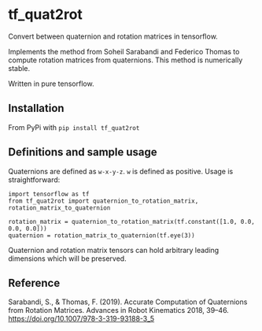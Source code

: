 # tf_quat2rot
Convert between quaternion and rotation matrices in tensorflow.


Implements the method from Soheil Sarabandi and Federico Thomas to compute rotation matrices
from quaternions.
This method is numerically stable.

Written in pure tensorflow.

## Installation

From PyPi with ```pip install tf_quat2rot```

## Definitions and sample usage

Quaternions are defined as ```w-x-y-z```. ```w``` is defined as positive. Usage is straightforward:

```python3
import tensorflow as tf
from tf_quat2rot import quaternion_to_rotation_matrix, rotation_matrix_to_quaternion

rotation_matrix = quaternion_to_rotation_matrix(tf.constant([1.0, 0.0, 0.0, 0.0]))
quaternion = rotation_matrix_to_quaternion(tf.eye(3))
```

Quaternion and rotation matrix tensors can hold arbitrary leading dimensions which will
be preserved.

## Reference
Sarabandi, S., & Thomas, F. (2019). Accurate Computation of Quaternions from Rotation Matrices.
Advances in Robot Kinematics 2018, 39–46. https://doi.org/10.1007/978-3-319-93188-3_5
